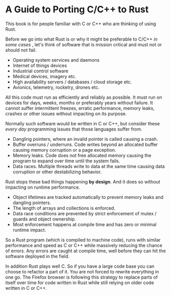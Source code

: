 # A Guide to Porting C\/C++ to Rust

This book is for people familiar with C or C++ who are thinking of using Rust.

Before we go into what Rust is or why it might be preferable to C/C++ _in some cases_ , let's think of software that is mission critical and must not or should not fail.

* Operating system services and daemons
* Internet of things devices
* Industrial control software
* Medical devices, imagery etc.
* High availability servers / databases / cloud storage etc.
* Avionics, telemetry, rocketry, drones etc.

All this code must run as efficiently and reliably as possible. It must run on devices for days, weeks, months or preferably years without failure. It cannot suffer intermittent freezes, erratic performance, memory leaks, crashes or other issues without impacting on its purpose.

Normally such software would be written in C or C++, but consider these _every day_ programming issues that those languages suffer from.

* Dangling pointers, where an invalid pointer is called causing a crash.
* Buffer overruns \/ underruns. Code writes beyond an allocated buffer causing memory corruption or a page exception.
* Memory leaks. Code does not free allocated memory causing the program to expand over time until the system fails.
* Data races. Multiple threads write to data at the same time causing data corruption or other destabilizing behavior.

Rust stops these bad things happening **by design**. And it does so without impacting on runtime performance.

* Object lifetimes are tracked automatically to prevent memory leaks and dangling pointers.
* The length of arrays and collections is enforced.
* Data race conditions are prevented by strict enforcement of mutex / guards and object ownership.
* Most enforcement happens at compile time and has zero or minimal runtime impact.

So a Rust program (which is compiled to machine code), runs with similar performance and speed as C or C++ while massively reducing the chance of errors. Any errors are caught at compile time, well before they can hit the software deployed in the field.

In addition Rust plays well C. So if you have a large code base you can choose to refactor a part of it. You are not forced to rewrite everything in one go. The Firefox browser is following this strategy to replace parts of itself over time for code written in Rust while still relying on older code written in C or C++.
